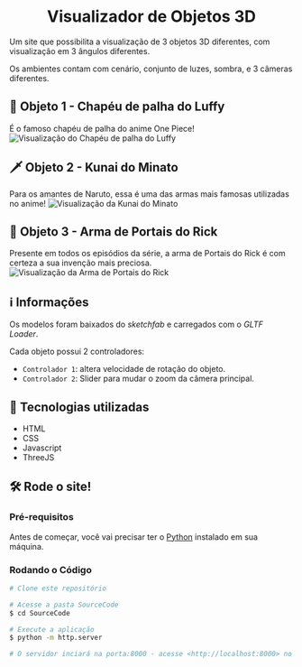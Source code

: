 <h1 align="center">
  Visualizador de Objetos 3D 
</h1>

Um site que possibilita a visualização de 3 objetos 3D diferentes, com visualização em 3 ângulos diferentes.

Os ambientes contam com cenário, conjunto de luzes, sombra, e 3 câmeras diferentes.

## 👒 Objeto 1 - Chapéu de palha do Luffy
É o famoso chapéu de palha do anime One Piece!
![Visualização do Chapéu de palha do Luffy](https://github.com/caiohebert/Web-3D/assets/156981114/71b73304-62de-4ba3-ae96-cc9f83d3d0ea)


## 🗡️ Objeto 2 - Kunai do Minato 
Para os amantes de Naruto, essa é uma das armas mais famosas utilizadas no anime!
![Visualização da Kunai do Minato](https://github.com/caiohebert/Web-3D/assets/156981114/295ba843-6111-4214-8ca1-904283b3c0ac)


## 🔫 Objeto 3 - Arma de Portais do Rick
Presente em todos os episódios da série, a arma de Portais do Rick é com certeza a sua invenção mais preciosa.
![Visualização da Arma de Portais do Rick](https://github.com/caiohebert/Web-3D/assets/156981114/dd9dcf25-f74d-4025-bd23-5e6499b8793f)



## ℹ️ Informações
Os modelos foram baixados do _sketchfab_ e carregados com o _GLTF Loader_.

Cada objeto possui 2 controladores:
* `Controlador 1`: altera velocidade de rotação do objeto.
* `Controlador 2`: Slider para mudar o zoom da câmera principal.

## 💾 Tecnologias utilizadas
* HTML
* CSS
* Javascript
* ThreeJS

## 🛠️ Rode o site!
### Pré-requisitos

Antes de começar, você vai precisar ter o [Python](https://www.python.org/m) instalado em sua máquina.

### Rodando o Código

```bash
# Clone este repositório

# Acesse a pasta SourceCode
$ cd SourceCode

# Execute a aplicação 
$ python -m http.server

# O servidor inciará na porta:8000 - acesse <http://localhost:8000> no navegador
```
